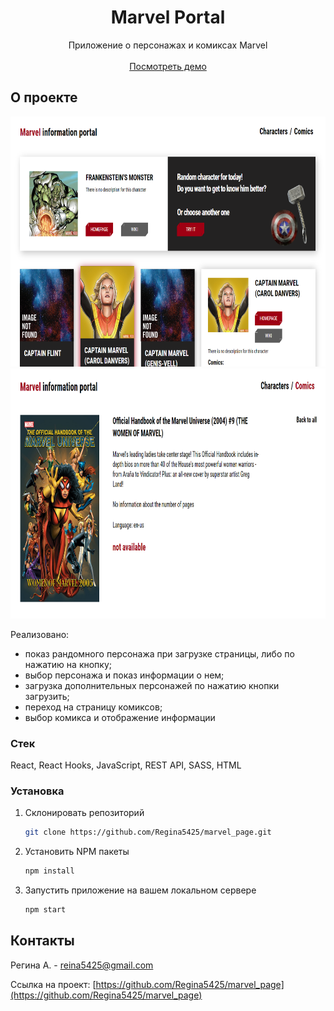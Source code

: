 <!-- PROJECT LOGO -->
<div align="center">
  <h1 align="center">Marvel Portal</h1>
  <p align="center">
    Приложение о персонажах и комиксах Marvel
    <br />
    <br />
    <a href="https://regina5425.github.io/marvel_page/">Посмотреть демо</a>
  </p>
</div>


<!-- ABOUT THE PROJECT -->
## О проекте

<div align="center">
  <span>
    <img src="./src/resources/img/main-page.png" alt="main" width="600" height="400">
   </span>
   <span>
    <img src="./src/resources/img/comics-page.png" alt="comics" width="600" height="400">
   </span>
</div>

Реализовано:
* показ рандомного персонажа при загрузке страницы, либо по нажатию на кнопку;
* выбор персонажа и показ информации о нем;
* загрузка дополнительных персонажей по нажатию кнопки загрузить;
* переход на страницу комиксов;
* выбор комикса и отображение информации


### Стек

React, React Hooks, JavaScript, REST API, SASS, HTML


<!-- GETTING STARTED -->
### Установка

1. Склонировать репозиторий
   ```sh
   git clone https://github.com/Regina5425/marvel_page.git
   ```
2. Установить NPM пакеты
   ```sh
   npm install
   ```
3. Запустить приложение на вашем локальном сервере
   ```js
   npm start
   ```

<!-- CONTACT -->
## Контакты

Регина А. - reina5425@gmail.com

Ссылка на проект: [https://github.com/Regina5425/marvel_page](https://github.com/Regina5425/marvel_page)
